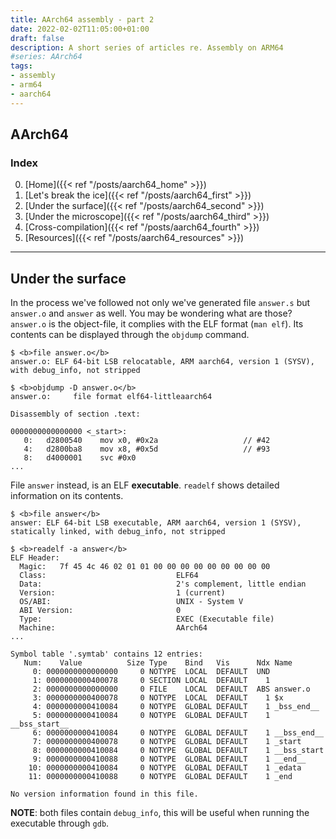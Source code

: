 ```yaml
---
title: AArch64 assembly - part 2
date: 2022-02-02T11:05:00+01:00
draft: false
description: A short series of articles re. Assembly on ARM64
#series: AArch64
tags:
- assembly
- arm64
- aarch64
---
```


## AArch64

### Index
0. [Home]({{< ref "/posts/aarch64_home" >}})</br>
1. [Let's break the ice]({{< ref "/posts/aarch64_first" >}})</br>
2. [Under the surface]({{< ref "/posts/aarch64_second" >}})</br>
3. [Under the microscope]({{< ref "/posts/aarch64_third" >}})</br>
4. [Cross-compilation]({{< ref "/posts/aarch64_fourth" >}})</br>
5. [Resources]({{< ref "/posts/aarch64_resources" >}})</br>

----

##  Under the surface
In the process we've followed not only we've generated file `answer.s` but `answer.o` and `answer` as well. You may be wondering what are those?</br>
`answer.o` is the object-file, it complies with the ELF format (`man elf`). Its contents can be displayed through the `objdump` command.

```
$ <b>file answer.o</b>
answer.o: ELF 64-bit LSB relocatable, ARM aarch64, version 1 (SYSV), with debug_info, not stripped

$ <b>objdump -D answer.o</b>
answer.o:     file format elf64-littleaarch64

Disassembly of section .text:

0000000000000000 <_start>:
   0:	d2800540 	mov	x0, #0x2a                  	// #42
   4:	d2800ba8 	mov	x8, #0x5d                  	// #93
   8:	d4000001 	svc	#0x0
...
```

File `answer` instead, is an ELF **executable**. `readelf` shows detailed information on its contents.

```
$ <b>file answer</b>
answer: ELF 64-bit LSB executable, ARM aarch64, version 1 (SYSV), statically linked, with debug_info, not stripped

$ <b>readelf -a answer</b>
ELF Header:
  Magic:   7f 45 4c 46 02 01 01 00 00 00 00 00 00 00 00 00
  Class:                             ELF64
  Data:                              2's complement, little endian
  Version:                           1 (current)
  OS/ABI:                            UNIX - System V
  ABI Version:                       0
  Type:                              EXEC (Executable file)
  Machine:                           AArch64
...

Symbol table '.symtab' contains 12 entries:
   Num:    Value          Size Type    Bind   Vis      Ndx Name
     0: 0000000000000000     0 NOTYPE  LOCAL  DEFAULT  UND
     1: 0000000000400078     0 SECTION LOCAL  DEFAULT    1
     2: 0000000000000000     0 FILE    LOCAL  DEFAULT  ABS answer.o
     3: 0000000000400078     0 NOTYPE  LOCAL  DEFAULT    1 $x
     4: 0000000000410084     0 NOTYPE  GLOBAL DEFAULT    1 _bss_end__
     5: 0000000000410084     0 NOTYPE  GLOBAL DEFAULT    1 __bss_start__
     6: 0000000000410084     0 NOTYPE  GLOBAL DEFAULT    1 __bss_end__
     7: 0000000000400078     0 NOTYPE  GLOBAL DEFAULT    1 _start
     8: 0000000000410084     0 NOTYPE  GLOBAL DEFAULT    1 __bss_start
     9: 0000000000410088     0 NOTYPE  GLOBAL DEFAULT    1 __end__
    10: 0000000000410084     0 NOTYPE  GLOBAL DEFAULT    1 _edata
    11: 0000000000410088     0 NOTYPE  GLOBAL DEFAULT    1 _end

No version information found in this file.
```

**NOTE**: both files contain `debug_info`, this will be useful when running the executable through `gdb`.

